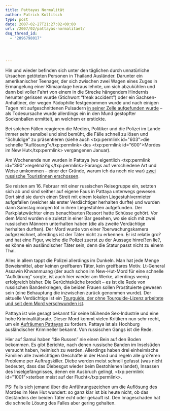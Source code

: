 ```yaml
---
title: Pattayas Normalität
author: Patrick Kollitsch
type: post
date: 2007-02-27T21:27:02+00:00
url: /2007/02/pattayas-normalitaet/
dsq_thread_id:
  - "2896798017"




---
```

Hin und wieder befinden sich unter den täglichen durch unnatürliche Ursachen getöteten Personen in Thailand Ausländer. Darunter ein amerikanischer Teenager, der sich zwischen zwei Wagen eines Zuges in Ermangelung einer Klimaanlage heraus lehnte, um sich abzukühlen und dann bei voller Fahrt von einem in die Strecke hängendem Hindernis herunter gerissen wurde (Stichwort &#8220;freak accident&#8221;) oder ein Sachsen-Anhaltiner, der wegen Pädophilie festgenommen wurde und nach einigen Tagen mit aufgeschnittenen Pulsadern [in seiner Zelle aufgefunden wurde][1] &#8211; als Todesursache wurde allerdings ein in den Mund gestopfter Sockenballen ermittelt, an welchem er erstickte.

Bei solchen Fällen reagieren die Medien, Politiker und die Polizei im Lande immer sehr sensibel und sind bemüht, die Fälle schnell zu lösen und &#8220;Schuldige&#8221; zu präsentieren (siehe auch <txp:permlink id="603">die schnelle &#8220;Auflösung&#8221;</txp:permlink> des <txp:permlink id="600">Mordes im New Hut</txp:permlink> vergangenen Januar).

Am Wochenende nun wurden in Pattaya (wo eigentlich <txp:permlink id="390">regelmä?ig</txp:permlink> Farangs auf verschiedene Art und Weise umkommen &#8211; einer der Gründe, warum ich da noch nie war) [zwei russische Touristinnen erschossen][2]. 

Sie reisten am 16. Februar mit einer russischen Reisegruppe ein, setzten sich ab und sind seither auf eigene Faus in Pattaya unterwegs gewesen. Dort sind sie durch einen Streit mit einem lokalen Liegestuhlvermieter aufgefallen (welcher als erster Verdächtiger herhalten durfte) und wurden dann Samstag morgen tot in ihren Liegestühlen aufgefunden. Der Parkplatzwächter eines benachbarten Ressort hatte Schüsse gehört. Vor dem Mord wurden sie zuletzt in einer Bar gesehen, wo sie sich mit zwei russischen Männern unterhalten haben (die als zweite Verdächtige herhalten durften). Der Mord wurde von einer ?berwachungskamera aufgezeichnet, allerdings ist der Täter nicht zu erkennen. Er ist relativ gro? und hat eine Figur, welche die Polizei zuerst zu der Aussage hinrei?en lie?, es könne ein ausländischer Täter sein, denn die Statur passt nicht zu einem Thai. 

Alles in allem tappt die Polizei allerdings im Dunkeln. Man hat jede Menge Beweismittel, aber keinen greifbaren Täter, kein greifbares Motiv. Lt-General Assawin Khwanmuang (der auch schon im New-Hut-Mord für eine schnelle &#8220;Aufklärung&#8221; sorgte, ist auch hier wieder am Werke, allerdings wenig erfolgreich bisher. Die Gerüchteküche brodelt &#8211; es ist die Rede von russischen Bandenkriegen, die beiden Frauen sollen Prostituierte gewesen sein (eine Behauptung die inzwischen zurück genommen wurde). Der aktuelle Verdächtige ist ein [Tourguide, der ohne Tourguide-Lizenz arbeitete und seit dem Mord verschwunden ist][3].

Pattaya ist wie gesagt bekannt für seine blühende Sex-Industrie und eine hohe Kriminalitätsrate. Dieser Mord kommt vielen Kritikern nun sehr recht, um ein [Aufräumen Pattayas][4] zu fordern. Pattaya ist als Hochburg ausländischer Krimineller bekannt. Von russischen Gangs ist die Rede.

Hier auf Samui haben &#8220;die Russen&#8221; nie einen Bein auf den Boden bekommen. Es gibt Berichte, nach denen russische Banden im Inselsüden versucht haben, heimisch zu werden. Allerdings haben drei einheimische Familien alle zwielichtigen Geschäfte in der Hand und regeln alle grö?eren Probleme per Auftragskiller. Diebe werden meist schnell gefasst (was nicht bedeutet, dass das Diebesgut wieder beim Bestohlenen landet), Insassen des Inselgefängnisses, denen ein Ausbruch gelingt, <txp:permlink id="1001">sterben meist auf der Flucht</txp:permlink>. 

PS: Falls sich jemand über die Anführungszeichen um die Auflösung des Mordes im New Hut wundert: so ganz klar ist bis heute nicht, ob das Geständnis der beiden Täter echt oder gekauft ist. Den Imageschaden hat die schnelle Lösung des Falles aber gering gehalten.

 [1]: http://www.nationmultimedia.com/2007/02/16/national/national_30027022.php
 [2]: http://www.nationmultimedia.com/2007/02/25/national/national_30027815.php
 [3]: http://www.cdnn.info/news/travel/t070227.html
 [4]: http://www.nationmultimedia.com/2007/02/27/opinion/opinion_30027978.php